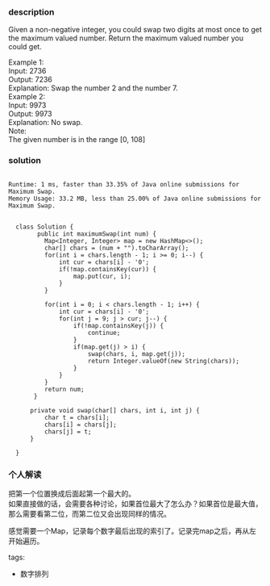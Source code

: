 ### description      
  Given a non-negative integer, you could swap two digits at most once to get the maximum valued number. Return the maximum valued number you could get.    
      
  Example 1:    
  Input: 2736    
  Output: 7236    
  Explanation: Swap the number 2 and the number 7.    
  Example 2:    
  Input: 9973    
  Output: 9973    
  Explanation: No swap.    
  Note:    
  The given number is in the range [0, 108]    
### solution      
```      
  
Runtime: 1 ms, faster than 33.35% of Java online submissions for Maximum Swap.  
Memory Usage: 33.2 MB, less than 25.00% of Java online submissions for Maximum Swap.  
  
  
  class Solution {    
        public int maximumSwap(int num) {    
          Map<Integer, Integer> map = new HashMap<>();    
          char[] chars = (num + "").toCharArray();    
          for(int i = chars.length - 1; i >= 0; i--) {    
              int cur = chars[i] - '0';    
              if(!map.containsKey(cur)) {    
                  map.put(cur, i);    
              }    
          }    
              
          for(int i = 0; i < chars.length - 1; i++) {    
              int cur = chars[i] - '0';    
              for(int j = 9; j > cur; j--) {    
                  if(!map.containsKey(j)) {    
                      continue;    
                  }    
                  if(map.get(j) > i) {    
                      swap(chars, i, map.get(j));    
                      return Integer.valueOf(new String(chars));    
                  }    
              }    
          }    
          return num;    
       }    
      
      private void swap(char[] chars, int i, int j) {    
          char t = chars[i];    
          chars[i] = chars[j];    
          chars[j] = t;    
      }    
      
  }    
```      
      
### 个人解读      
  把第一个位置换成后面起第一个最大的。    
  如果直接做的话，会需要各种讨论，如果首位最大了怎么办？如果首位是最大值，那么需要看第二位，而第二位又会出现同样的情况。    
      
  感觉需要一个Map，记录每个数字最后出现的索引了。记录完map之后，再从左开始遍历。    
      
tags:      
  -  数字排列    
